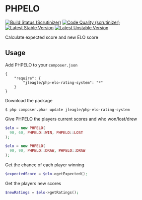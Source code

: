 PHPELO
======

[![Build Status (Scrutinizer)](https://scrutinizer-ci.com/g/Jleagle/elo-score-calculator/badges/build.png)](https://scrutinizer-ci.com/g/Jleagle/elo-score-calculator)
[![Code Quality (scrutinizer)](https://scrutinizer-ci.com/g/Jleagle/elo-score-calculator/badges/quality-score.png)](https://scrutinizer-ci.com/g/Jleagle/elo-score-calculator)
[![Latest Stable Version](https://poser.pugx.org/Jleagle/elo-score-calculator/v/stable.png)](https://packagist.org/packages/Jleagle/elo-score-calculator)
[![Latest Unstable Version](https://poser.pugx.org/Jleagle/elo-score-calculator/v/unstable.png)](https://packagist.org/packages/Jleagle/elo-score-calculator)

Calculate expected score and new ELO score

## Usage

Add PHPELO to your `composer.json`

```
{
    "require": {
        "jleagle/php-elo-rating-system": "*"
    }
}
```

Download the package

```
$ php composer.phar update jleagle/php-elo-rating-system
```
    
Give PHPELO the players current scores and who won/lost/drew

```php
$elo = new PHPELO(
  90, 60, PHPELO::WIN, PHPELO::LOST
);

$elo = new PHPELO(
  90, 90, PHPELO::DRAW, PHPELO::DRAW
);
```

Get the chance of each player winning

```php
$expectedScore = $elo->getExpected();
```

Get the players new scores

```php
$newRatings = $elo->getRatings();
```

